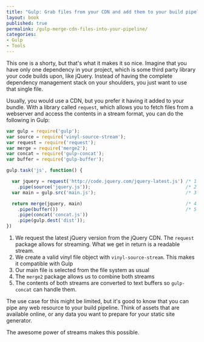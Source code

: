 ```yaml
---
title: "Gulp: Grab files from your CDN and add them to your build pipeline"
layout: book
published: true
permalink: /gulp-merge-cdn-files-into-your-pipeline/
categories:
- Gulp
- Tools
---
```


This one is a shorty, but that's what it makes it so nice. Imagine that you
have only one dependency in your project, which is some third party library
your code builds upon, like jQuery. Instead of having the complete dependency
management stack on your shoulders, you just want to use that single file.

Usually, you would use a CDN, but you prefer it having it added to your bundle.
With a library called `request`, which allows you to fetch files from a webserver
and access the contents in a stream format, you can do the following in Gulp:

```javascript
var gulp = require('gulp');
var source = require('vinyl-source-stream');
var request = require('request');
var merge = require('merge2');
var concat = require('gulp-concat');
var buffer = require('gulp-buffer');

gulp.task('js', function() {

  var jquery = request('http://code.jquery.com/jquery-latest.js') /* 1 */
    .pipe(source('jquery.js'));                                   /* 2 */
  var main = gulp.src('main.js');                                 /* 3 */

  return merge(jquery, main)                                      /* 4 */
    .pipe(buffer())                                               /* 5 */
    .pipe(concat('concat.js'))
    .pipe(gulp.dest('dist'));
})
```

1. We request the latest jQuery version from the jQuery CDN. The `request` package
   allows for streaming. What we get in return is a readable stream.
2. We create a valid vinyl file object with `vinyl-source-stream`. This makes it
   compatible with Gulp
3. Our main file is selected from the file system as usual
4. The `merge2` package allows us to combine both streams
5. The contents of both streams are converted to text buffers
   so `gulp-concat` can handle them.

The use case for this might be limited, but it's good to know that you can pipe
any web resource to your build pipeline. Think of assets that are available online,
or any data you want to prepare for your static site generator.

The awesome power of streams makes this possible.
